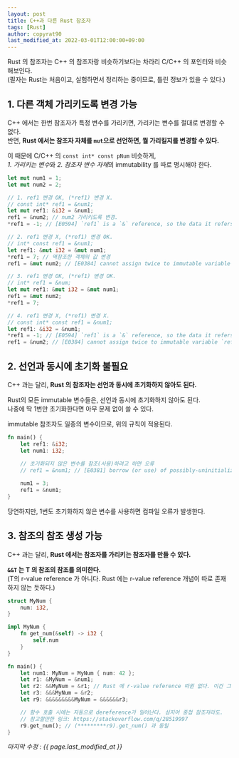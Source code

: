 ```yaml
---
layout: post
title: C++과 다른 Rust 참조자
tags: [Rust]
author: copyrat90
last_modified_at: 2022-03-01T12:00:00+09:00
---
```


Rust 의 참조자는 C++ 의 참조자랑 비슷하기보다는 차라리 C/C++ 의 포인터와 비슷해보인다.\
(필자는 Rust는 처음이고, 실험하면서 정리하는 중이므로, 틀린 정보가 있을 수 있다.)

## 1. 다른 객체 가리키도록 변경 가능

C++ 에서는 한번 참조자가 특정 변수를 가리키면, 가리키는 변수를 절대로 변경할 수 없다.\
반면, **Rust 에서는 참조자 자체를 `mut`으로 선언하면, 뭘 가리킬지를 변경할 수 있다.**

이 때문에 C/C++ 의 `const int* const pNum` 비슷하게,\
*1. 가리키는 변수*와 *2. 참조자 변수 자체*의 immutability 를 따로 명시해야 한다.

```rust
let mut num1 = 1;
let mut num2 = 2;

// 1. ref1 변경 OK, (*ref1) 변경 X.
// const int* ref1 = &num1;
let mut ref1: &i32 = &num1;
ref1 = &num2; // num2 가리키도록 변경.
*ref1 = -1; // [E0594] `ref1` is a `&` reference, so the data it refers to cannot be written

// 2. ref1 변경 X, (*ref1) 변경 OK.
// int* const ref1 = &num1;
let ref1: &mut i32 = &mut num1;
*ref1 = 7; // 역참조한 객체의 값 변경
ref1 = &mut num2; // [E0384] cannot assign twice to immutable variable `ref1`

// 3. ref1 변경 OK, (*ref1) 변경 OK.
// int* ref1 = &num;
let mut ref1: &mut i32 = &mut num1;
ref1 = &mut num2;
*ref1 = 7;

// 4. ref1 변경 X, (*ref1) 변경 X.
// const int* const ref1 = &num1;
let ref1: &i32 = &num1;
*ref1 = -1; // [E0594] `ref1` is a `&` reference, so the data it refers to cannot be written
ref1 = &num2; // [E0384] cannot assign twice to immutable variable `ref1`
```

## 2. 선언과 동시에 초기화 불필요

C++ 과는 달리, **Rust 의 참조자는 선언과 동시에 초기화하지 않아도 된다.**

Rust의 모든 immutable 변수들은, 선언과 동시에 초기화하지 않아도 된다.\
나중에 딱 1번만 초기화한다면 아무 문제 없이 쓸 수 있다.

immutable 참조자도 일종의 변수이므로, 위의 규칙이 적용된다.

```rust
fn main() {
    let ref1: &i32;
    let num1: i32;

    // 초기화되지 않은 변수를 참조(사용)하려고 하면 오류
    // ref1 = &num1; // [E0381] borrow (or use) of possibly-uninitialized `num1`
    
    num1 = 3;
    ref1 = &num1;
}
```

당연하지만, 1번도 초기화하지 않은 변수를 사용하면 컴파일 오류가 발생한다.


## 3. 참조의 참조 생성 가능

C++ 과는 달리, **Rust 에서는 참조자를 가리키는 참조자를 만들 수 있다.**

**`&&T` 는 T 의 참조의 참조를 의미한다.**\
(T의 r-value reference 가 아니다. Rust 에는 r-value reference 개념이 따로 존재하지 않는 듯하다.)

```rust
struct MyNum {
    num: i32,
}

impl MyNum {
    fn get_num(&self) -> i32 {
        self.num
    }
}

fn main() {
    let num1: MyNum = MyNum { num: 42 };
    let r1: &MyNum = &num1;
    let r2: &&MyNum = &r1; // Rust 에 r-value reference 따윈 없다. 이건 그저 참조의 참조일 뿐.
    let r3: &&&MyNum = &r2;
    let r9: &&&&&&&&&MyNum = &&&&&&r3;

    // 함수 호출 시에는 자동으로 dereference가 일어난다. 심지어 중첩 참조자라도.
    // 참고할만한 링크: https://stackoverflow.com/q/28519997
    r9.get_num(); // (*********r9).get_num() 과 동일
}
```

*마지막 수정 : {{ page.last_modified_at }}*
